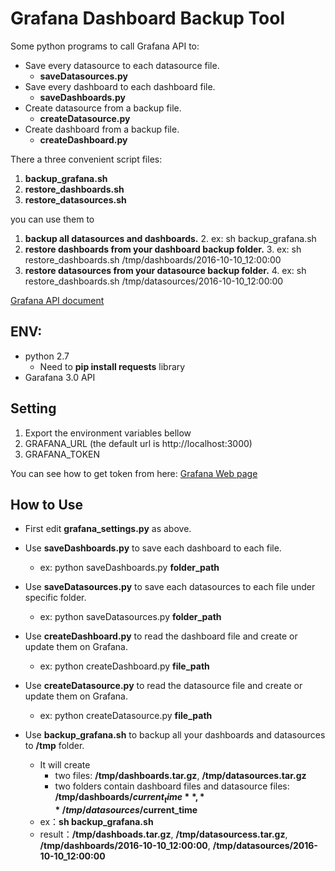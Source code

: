 # Grafana Dashboard Backup Tool

Some python programs to call Grafana API to:

* Save every datasource to each datasource file.
	* **saveDatasources.py**
* Save every dashboard to each dashboard file.
	* **saveDashboards.py**
* Create datasource from a backup file.
	* **createDatasource.py**
* Create dashboard from a backup file.
	* **createDashboard.py**

There a three convenient script files: 

1. **backup_grafana.sh**
2. **restore_dashboards.sh**
3. **restore_datasources.sh** 

you can use them to 

1. **backup all datasources and dashboards.**
	2. ex: sh backup_grafana.sh
2. **restore dashboards from your dashboard backup folder.**
	3. ex: sh restore_dashboards.sh /tmp/dashboards/2016-10-10_12:00:00
3. **restore datasources from your datasource backup folder.**
	4. ex: sh restore_dashboards.sh /tmp/datasources/2016-10-10_12:00:00

[Grafana API document](http://docs.grafana.org/http_api/overview/)

## ENV:
* python 2.7
	* Need to **pip install requests** library
* Garafana 3.0 API

## Setting

1. Export the environment variables bellow
2. GRAFANA_URL (the default url is http://localhost:3000)
3. GRAFANA_TOKEN 
        
You can see how to get token from here: [Grafana Web page](http://docs.grafana.org/http_api/auth/)

## How to Use
* First edit **grafana_settings.py** as above.
* Use **saveDashboards.py** to save each dashboard to each file.
	* ex: python saveDashboards.py **folder_path**

* Use **saveDatasources.py** to save each datasources to each file under specific folder.
	*  ex: python saveDatasources.py **folder_path**

* Use **createDashboard.py** to read the dashboard  file and create or update them on Grafana.
 	*  ex: python createDashboard.py **file_path**

* Use **createDatasource.py** to read the datasource  file and create or update them on Grafana.
 	*  ex: python createDatasource.py **file_path**

 
* Use **backup_grafana.sh** to backup all your dashboards and datasources to **/tmp** folder.
	* It will create 
		* two files: **/tmp/dashboards.tar.gz**, **/tmp/datasources.tar.gz** 
		* two folders contain dashboard files and datasource files: **/tmp/dashboards/$current_time**, **/tmp/datasources/$current_time**
	* ex：**sh backup_grafana.sh**
	* result：**/tmp/dashboads.tar.gz**, **/tmp/datasourcess.tar.gz**, **/tmp/dashboards/2016-10-10_12:00:00**, **/tmp/datasources/2016-10-10_12:00:00**
